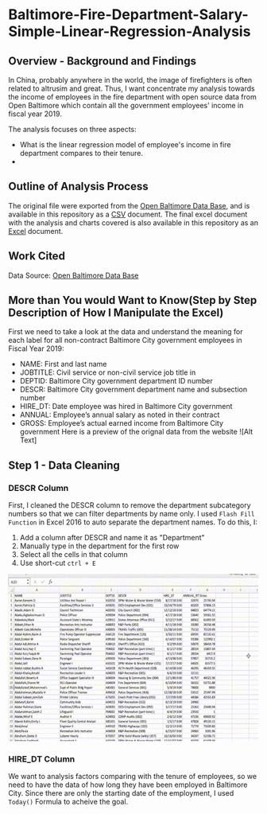 # Baltimore-Fire-Department-Salary-Simple-Linear-Regression-Analysis
## Overview - Background and Findings
In China, probably anywhere in the world, the image of firefighters is often related to altrusim and great. Thus, I want concentrate my analysis towards the income of employees in the fire department with open source data from Open Baltimore which contain all the government employees' income in fiscal year 2019.

The analysis focuses on three aspects:
* What is the linear regression model of employee's income in fire department compares to their tenure.
* 

## Outline of Analysis Process
The original file were exported from the [Open Baltimore Data Base](https://data.baltimorecity.gov/City-Government/Baltimore-City-Employee-Salaries-FY2019/6xv6-e66h), and is available in this repository as a [CSV](Baltimore_City_Employee_Salaries_FY2019.csv) document. The final excel document with the analysis and charts covered is also available in this repository as an [Excel](Baltimore_City_Employee_Salaries_FY2019.xlsx) document.

## Work Cited
Data Source: [Open Baltimore Data Base](https://data.baltimorecity.gov/City-Government/Baltimore-City-Employee-Salaries-FY2019/6xv6-e66h)

## More than You would Want to Know(Step by Step Description of How I Manipulate the Excel)
First we need to take a look at the data and understand the meaning for each label for all non-contract Baltimore City government employees in Fiscal Year 2019:
* NAME: First and last name
* JOBTITLE: Civil service or non-civil service job title in
* DEPTID: Baltimore City government department ID number
* DESCR: Baltimore City government department name and subsection number
* HIRE_DT: Date employee was hired in Baltimore City government
* ANNUAL: Employee’s annual salary as noted in their contract
* GROSS: Employee’s actual earned income from Baltimore City government
Here is a preview of the orignal data from the website
![Alt Text]
## Step 1 - Data Cleaning
### DESCR Column
First, I cleaned the DESCR column to remove the department subcategory numbers so that we can filter departments by name only. I used `Flash Fill Function` in Excel 2016 to auto separate the department names.
To do this, I:
1. Add a column after DESCR and name it as "Department"
2. Manually type in the department for the first row
3. Select all the cells in that column
4. Use short-cut `ctrl + E`

![alt text](out.gif)
### HIRE_DT Column
We want to analysis factors comparing with the tenure of employees, so we need to have the data of how long they have been employed in Baltimore City. Since there are only the starting date of the employment, I used `Today()` Formula to acheive the goal.

